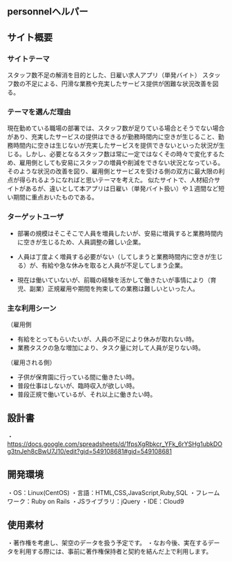 ## personnelヘルパー

## サイト概要
### サイトテーマ
スタッフ数不足の解消を目的とした、日雇い求人アプリ（単発バイト）
スタッフ数の不足による、円滑な業務や充実したサービス提供が困難な状況改善を図る。
​
### テーマを選んだ理由
現在勤めている職場の部署では、スタッフ数が足りている場合とそうでない場合があり、充実したサービスの提供はできるが勤務時間内に空きが生じること、勤務時間内に空きは生じないが充実したサービスを提供できないといった状況が生じる。しかし、必要となるスタッフ数は常に一定ではなくその時々で変化するため、雇用側としても安易にスタッフの増員や削減をできない状況となっている。そのような状況の改善を図り、雇用側とサービスを受ける側の双方に最大限の利点が得られるようになればと思いテーマを考えた。
似たサイトで、人材紹介サイトがあるが、違いとして本アプリは日雇い（単発バイト扱い）や１週間など短い期間に重点おいたものである。

### ターゲットユーザ
- 部署の規模はそこそこで人員を増員したいが、安易に増員すると業務時間内に空きが生じるため、人員調整の難しい企業。
- 人員は丁度よく増員する必要がない（してしまうと業務時間内に空きが生じる）が、有給や急な休みを取ると人員が不足してしまう企業。

- 現在は働いていないが、前職の経験を活かして働きたいが事情により（育児、副業）正規雇用や期間を拘束しての業務は難しいといった人。
​
### 主な利用シーン
（雇用側
- 有給をとってもらいたいが、人員の不足により休みが取れない時。
- 業務タスクの急な増加により、タスク量に対して人員が足りない時。

（雇用される側）
- 子供が保育園に行っている間に働きたい時。
- 普段仕事はしないが、臨時収入が欲しい時。
- 普段正規で働いているが、それ以上に働きたい時。
​
## 設計書
・https://docs.google.com/spreadsheets/d/1fpsXgRbkcr_YFk_6rYSHg1ubkDOg3tnJeh8cBwU7J10/edit?gid=549108681#gid=549108681
​
## 開発環境
・OS：Linux(CentOS)
・言語：HTML,CSS,JavaScript,Ruby,SQL
・フレームワーク：Ruby on Rails
・JSライブラリ：jQuery
・IDE：Cloud9
​
## 使用素材
・著作権を考慮し、架空のデータを扱う予定です。
・なお今後、実在するデータを利用する際には、事前に著作権保持者と契約を結んだ上で利用します。

